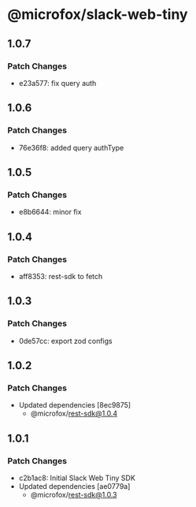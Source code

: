 # @microfox/slack-web-tiny

## 1.0.7

### Patch Changes

- e23a577: fix query auth

## 1.0.6

### Patch Changes

- 76e36f8: added query authType

## 1.0.5

### Patch Changes

- e8b6644: minor fix

## 1.0.4

### Patch Changes

- aff8353: rest-sdk to fetch

## 1.0.3

### Patch Changes

- 0de57cc: export zod configs

## 1.0.2

### Patch Changes

- Updated dependencies [8ec9875]
  - @microfox/rest-sdk@1.0.4

## 1.0.1

### Patch Changes

- c2b1ac8: Initial Slack Web Tiny SDK
- Updated dependencies [ae0779a]
  - @microfox/rest-sdk@1.0.3
